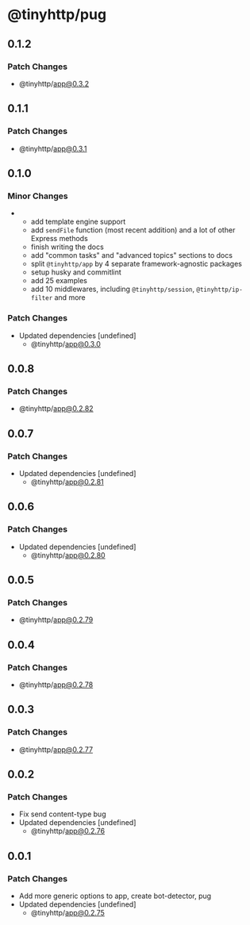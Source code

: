 # @tinyhttp/pug

## 0.1.2

### Patch Changes

- @tinyhttp/app@0.3.2

## 0.1.1

### Patch Changes

- @tinyhttp/app@0.3.1

## 0.1.0

### Minor Changes

- - add template engine support
  - add `sendFile` function (most recent addition) and a lot of other Express methods
  - finish writing the docs
  - add "common tasks" and "advanced topics" sections to docs
  - split `@tinyhttp/app` by 4 separate framework-agnostic packages
  - setup husky and commitlint
  - add 25 examples
  - add 10 middlewares, including `@tinyhttp/session`, `@tinyhttp/ip-filter` and more

### Patch Changes

- Updated dependencies [undefined]
  - @tinyhttp/app@0.3.0

## 0.0.8

### Patch Changes

- @tinyhttp/app@0.2.82

## 0.0.7

### Patch Changes

- Updated dependencies [undefined]
  - @tinyhttp/app@0.2.81

## 0.0.6

### Patch Changes

- Updated dependencies [undefined]
  - @tinyhttp/app@0.2.80

## 0.0.5

### Patch Changes

- @tinyhttp/app@0.2.79

## 0.0.4

### Patch Changes

- @tinyhttp/app@0.2.78

## 0.0.3

### Patch Changes

- @tinyhttp/app@0.2.77

## 0.0.2

### Patch Changes

- Fix send content-type bug
- Updated dependencies [undefined]
  - @tinyhttp/app@0.2.76

## 0.0.1

### Patch Changes

- Add more generic options to app, create bot-detector, pug
- Updated dependencies [undefined]
  - @tinyhttp/app@0.2.75
